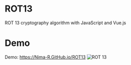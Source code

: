 # ROT13
ROT 13 cryptography algorithm with JavaScript and Vue.js
# Demo
Demo: https://Nima-R.GitHub.io/ROT13
![ROT 13](https://github.com/NimaRasooli/ROT13/blob/master/ROT13.png)

